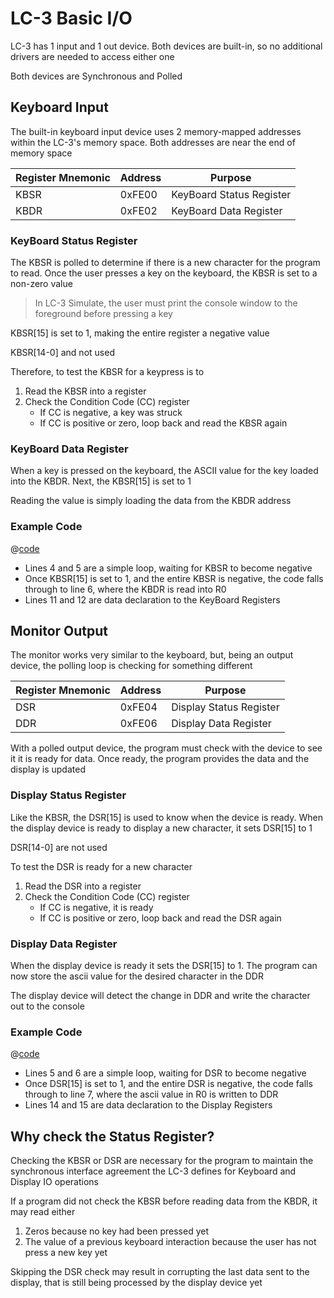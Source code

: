 # LC-3 Basic I/O

LC-3 has 1 input and 1 out device. Both devices are built-in, so no additional drivers are needed to access either one

Both devices are Synchronous and Polled 

## Keyboard Input
The built-in keyboard input device uses 2 memory-mapped addresses within the LC-3's memory space. Both addresses are near the end of memory space

| Register Mnemonic | Address | Purpose |
|-|-|-|
| KBSR | 0xFE00 | KeyBoard Status Register |
| KBDR | 0xFE02 | KeyBoard Data Register |

### KeyBoard Status Register
The KBSR is polled to determine if there is a new character for the program to read. Once the user presses a key on the keyboard, the KBSR is set to a non-zero value

> In LC-3 Simulate, the user must print the console window to the foreground before pressing a key

KBSR[15] is set to 1, making the entire register a negative value

KBSR[14-0] and not used

Therefore, to test the KBSR for a keypress is to 
1. Read the KBSR into a register
1. Check the Condition Code (CC) register
    - If CC is negative, a key was struck
    - If CC is positive or zero, loop back and read the KBSR again

### KeyBoard Data Register
When a key is pressed on the keyboard, the ASCII value for the key loaded into the KBDR. Next, the KBSR[15] is set to 1

Reading the value is simply loading the data from the KBDR address

### Example Code

@[code](./getChar.asm)

- Lines 4 and 5 are a simple loop, waiting for KBSR to become negative
- Once KBSR[15] is set to 1, and the entire KBSR is negative, the code falls through to line 6, where the KBDR is read into R0
- Lines 11 and 12 are data declaration to the KeyBoard Registers

## Monitor Output
The monitor works very similar to the keyboard, but, being an output device, the polling loop is checking for something different

| Register Mnemonic | Address | Purpose |
|-|-|-|
| DSR | 0xFE04 | Display Status Register |
| DDR | 0xFE06 | Display Data Register |

With a polled output device, the program must check with the device to see it it is ready for data. Once ready, the program provides the data and the display is updated

### Display Status Register
Like the KBSR, the DSR[15] is used to know when the device is ready. When the display device is ready to display a new character, it sets DSR[15] to 1

DSR[14-0] are not used

To test the DSR is ready for a new character
1. Read the DSR into a register
1. Check the Condition Code (CC) register
    - If CC is negative, it is ready
    - If CC is positive or zero, loop back and read the DSR again

### Display Data Register
When the display device is ready it sets the DSR[15] to 1. The program can now store the ascii value for the desired character in the DDR

The display device will detect the change in DDR and write the character out to the console

### Example Code
@[code](./setChar.asm)
- Lines 5 and 6 are a simple loop, waiting for DSR to become negative
- Once DSR[15] is set to 1, and the entire DSR is negative, the code falls through to line 7, where the ascii value in R0 is written to DDR
- Lines 14 and 15 are data declaration to the Display Registers

## Why check the Status Register?
Checking the KBSR or DSR are necessary for the program to maintain the synchronous interface agreement the LC-3 defines for Keyboard and Display IO operations

If a program did not check the KBSR before reading data from the KBDR, it may read either
1. Zeros because no key had been pressed yet
1. The value of a previous keyboard interaction because the user has not press a new key yet

Skipping the DSR check may result in corrupting the last data sent to the display, that is still being processed by the display device yet